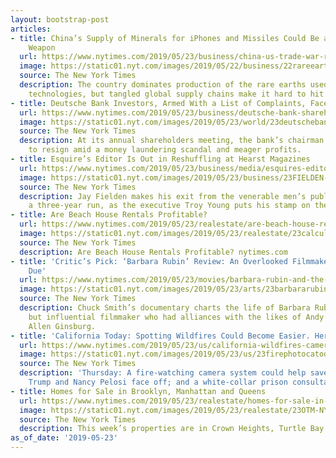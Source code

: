 ```yaml
---
layout: bootstrap-post
articles:
- title: China’s Supply of Minerals for iPhones and Missiles Could Be a Risky Trade
    Weapon
  url: https://www.nytimes.com/2019/05/23/business/china-us-trade-war-rare-earths.html
  image: https://static01.nyt.com/images/2019/05/22/business/22rareearths/22rareearths-facebookJumbo.jpg
  source: The New York Times
  description: The country dominates production of the rare earths used in myriad
    technologies, but tangled global supply chains make it hard to hit the U.S. directly.
- title: Deutsche Bank Investors, Armed With a List of Complaints, Face Managers
  url: https://www.nytimes.com/2019/05/23/business/deutsche-bank-shareholders-meeting.html
  image: https://static01.nyt.com/images/2019/05/23/world/23deutschebank/23deutschebank-facebookJumbo.jpg
  source: The New York Times
  description: At its annual shareholders meeting, the bank’s chairman is facing pressure
    to resign amid a money laundering scandal and meager profits.
- title: Esquire’s Editor Is Out in Reshuffling at Hearst Magazines
  url: https://www.nytimes.com/2019/05/23/business/media/esquires-editor-fielden-hearst-magazines.html
  image: https://static01.nyt.com/images/2019/05/23/business/23FIELDEN-01/23FIELDEN-01-facebookJumbo.jpg
  source: The New York Times
  description: Jay Fielden makes his exit from the venerable men’s publication after
    a three-year run, as the executive Troy Young puts his stamp on the division.
- title: Are Beach House Rentals Profitable?
  url: https://www.nytimes.com/2019/05/23/realestate/are-beach-house-rentals-profitable.html
  image: https://static01.nyt.com/images/2019/05/23/realestate/23calculator-1558122785445/23calculator-1558122785445-facebookJumbo-v2.png
  source: The New York Times
  description: Are Beach House Rentals Profitable? nytimes.com
- title: 'Critic’s Pick: ‘Barbara Rubin’ Review: An Overlooked Filmmaker Gets Her
    Due'
  url: https://www.nytimes.com/2019/05/23/movies/barbara-rubin-and-the-exploding-ny-underground-review.html
  image: https://static01.nyt.com/images/2019/05/23/arts/23barbararubin/merlin_155004366_bc3de423-f9e7-468a-b5c9-77df70e4b135-facebookJumbo.jpg
  source: The New York Times
  description: Chuck Smith’s documentary charts the life of Barbara Rubin, the little-known
    but influential filmmaker who had alliances with the likes of Andy Warhol and
    Allen Ginsburg.
- title: 'California Today: Spotting Wildfires Could Become Easier. Here’s How.'
  url: https://www.nytimes.com/2019/05/23/us/california-wildfires-cameras.html
  image: https://static01.nyt.com/images/2019/05/23/us/23firephotocatoday/merlin_154577190_ea411627-6607-4aea-b9d5-f0700cbf537d-facebookJumbo.jpg
  source: The New York Times
  description: 'Thursday: A fire-watching camera system could help save lives; President
    Trump and Nancy Pelosi face off; and a white-collar prison consultant'
- title: Homes for Sale in Brooklyn, Manhattan and Queens
  url: https://www.nytimes.com/2019/05/23/realestate/homes-for-sale-in-brooklyn-manhattan-and-queens.html
  image: https://static01.nyt.com/images/2019/05/23/realestate/23OTM-NYC-slide-3EKS/23OTM-NYC-slide-3EKS-facebookJumbo.jpg
  source: The New York Times
  description: This week’s properties are in Crown Heights, Turtle Bay and Astoria.
as_of_date: '2019-05-23'
---
```


